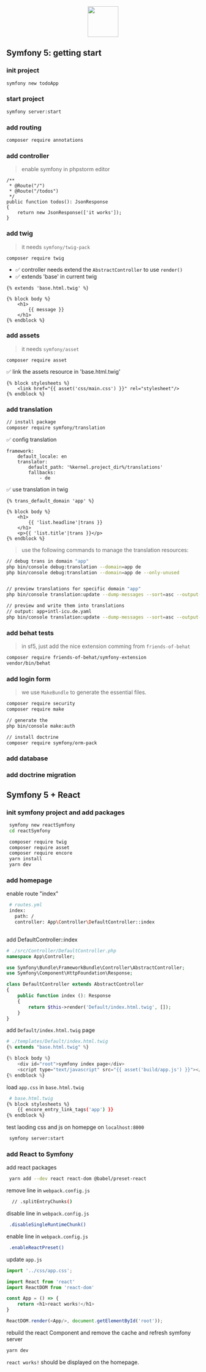 <div align="center">
  <img src="https://cdn.iconscout.com/icon/free/png-256/symfony-282493.png" width="80"/>
</div>

## Symfony 5: getting start

### init project
```bash
symfony new todoApp
```


### start project
```bash
symfony server:start 
```

### add routing
```bash
composer require annotations 
```

### add controller
> enable symfony in phpstorm editor
```
/**
 * @Route("/")
 * @Route("/todos")
 */
public function todos(): JsonResponse
{
    return new JsonResponse(['it works']);
}
```

### add twig
> it needs `symfony/twig-pack`
```
composer require twig
````
- ✅ controller needs extend the `AbstractController` to use `render()`
- ✅ extends 'base' in current twig
```twig
{% extends 'base.html.twig' %}

{% block body %}
    <h1>
        {{ message }}
    </h1>
{% endblock %}
```

### add assets
> it needs `symfony/asset`
```
composer require asset
```
✅ link the assets resource in 'base.html.twig'
```twig
{% block stylesheets %}
    <link href="{{ asset('css/main.css') }}" rel="stylesheet"/>
{% endblock %}
```

### add translation
```bash
// install package
composer require symfony/translation
```

✅ config translation
```
framework:
    default_locale: en
    translator:
        default_path: '%kernel.project_dir%/translations'
        fallbacks:
            - de
``` 
✅ use translation in twig
```twig
{% trans_default_domain 'app' %}

{% block body %}
    <h1>
        {{ 'list.headline'|trans }}
    </h1>
    <p>{{ 'list.title'|trans }}</p>
{% endblock %}
```
> use the following commands to manage the translation resources:
```bash
// debug trans in domain "app"
php bin/console debug:translation --domain=app de
php bin/console debug:translation --domain=app de --only-unused


// preview translations for specific domain "app"
php bin/console translation:update --dump-messages --sort=asc --output-format=yaml --domain=app de

// preview and write them into translations
// output: app+intl-icu.de.yaml
php bin/console translation:update --dump-messages --sort=asc --output-format=yaml --domain=app de --force
```
### add behat tests
> in sf5, just add the nice extension comming from `friends-of-behat`
```bash
composer require friends-of-behat/symfony-extension
vendor/bin/behat 
```

### add login form
> we use `MakeBundle` to generate the essential files.
```bash
composer require security 
composer require make

// generate the 
php bin/console make:auth 

// install doctrine
composer require symfony/orm-pack
```


### add database

### add doctrine migration


## Symfony 5 + React

### init symfony project and add packages
```bash
 symfony new reactSymfony
 cd reactSymfony

 composer require twig
 composer require asset
 composer require encore
 yarn install
 yarn dev
```
### add homepage
enable route "index"
```bash
 # routes.yml
 index:
   path: /
   controller: App\Controller\DefaultController::index
 
```
add DefaultController::index
```php
# ./src/Controller/DefaultController.php
namespace App\Controller;

use Symfony\Bundle\FrameworkBundle\Controller\AbstractController;
use Symfony\Component\HttpFoundation\Response;

class DefaultController extends AbstractController
{
    public function index (): Response
    {
        return $this->render('Default/index.html.twig', []);
    }
} 
```


add `Default/index.html.twig` page
```php
# ./templates/Default/index.html.twig
{% extends "base.html.twig" %}

{% block body %}
    <div id="root">symfony index page</div>
    <script type="text/javascript" src="{{ asset('build/app.js') }}"></script>
{% endblock %} 
```

load `app.css` in `base.html.twig`
```bash
 # base.html.twig
{% block stylesheets %}
    {{ encore_entry_link_tags('app') }}
{% endblock %} 
```

test laoding css and js on homepge on `localhost:8000`
```bash
 symfony server:start 
```

### add React to Symfony
add react packages
```bash
 yarn add --dev react react-dom @babel/preset-react
```
remove line in `webpack.config.js`
```bash
  // .splitEntryChunks() 
```
disable line in `webpack.config.js`
```bash
 .disableSingleRuntimeChunk() 
```

enable line in `webpack.config.js`
```bash
 .enableReactPreset()
```

update `app.js`
```js
import '../css/app.css';

import React from 'react'
import ReactDOM from 'react-dom'

const App = () => {
    return <h1>react works!</h1>
}

ReactDOM.render(<App/>, document.getElementById('root'));
```

rebuild the react Component and remove the cache and refresh symfony server
```bash
yarn dev
```

`react works!` should be displayed on the homepage.






